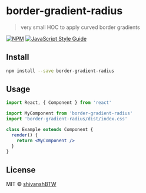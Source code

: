 # border-gradient-radius

> very small HOC to apply curved border gradients

[![NPM](https://img.shields.io/npm/v/border-gradient-radius.svg)](https://www.npmjs.com/package/border-gradient-radius) [![JavaScript Style Guide](https://img.shields.io/badge/code_style-standard-brightgreen.svg)](https://standardjs.com)

## Install

```bash
npm install --save border-gradient-radius
```

## Usage

```jsx
import React, { Component } from 'react'

import MyComponent from 'border-gradient-radius'
import 'border-gradient-radius/dist/index.css'

class Example extends Component {
  render() {
    return <MyComponent />
  }
}
```

## License

MIT © [shivanshBTW](https://github.com/shivanshBTW)
